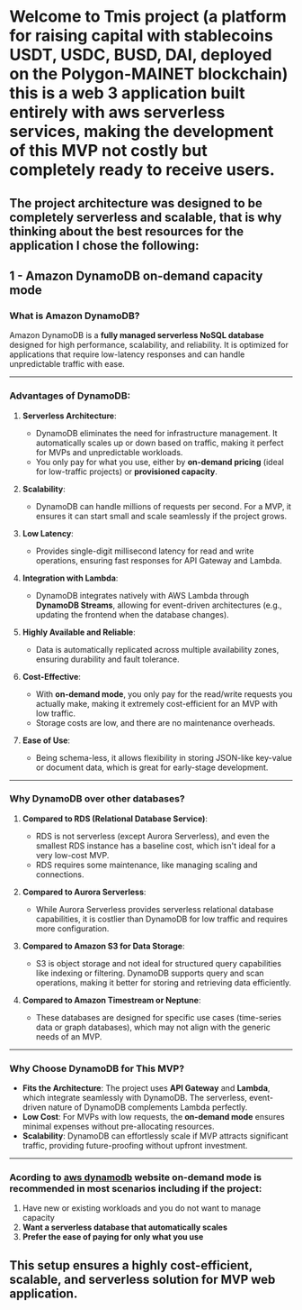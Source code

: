# Welcome to Tmis project (a platform for raising capital with stablecoins USDT, USDC, BUSD, DAI, deployed on the Polygon-MAINET blockchain) this is a web 3 application built entirely with aws serverless services, making the development of this MVP not costly but completely ready to receive users.

## The project architecture was designed to be completely serverless and scalable, that is why thinking about the best resources for the application I chose the following:

## 1 - Amazon DynamoDB on-demand capacity mode

### **What is Amazon DynamoDB?**

Amazon DynamoDB is a **fully managed serverless NoSQL database** designed for high performance, scalability, and reliability. It is optimized for applications that require low-latency responses and can handle unpredictable traffic with ease.

---

### **Advantages of DynamoDB:**

1. **Serverless Architecture**:

   - DynamoDB eliminates the need for infrastructure management. It automatically scales up or down based on traffic, making it perfect for MVPs and unpredictable workloads.
   - You only pay for what you use, either by **on-demand pricing** (ideal for low-traffic projects) or **provisioned capacity**.

2. **Scalability**:

   - DynamoDB can handle millions of requests per second. For a MVP, it ensures it can start small and scale seamlessly if the project grows.

3. **Low Latency**:

   - Provides single-digit millisecond latency for read and write operations, ensuring fast responses for API Gateway and Lambda.

4. **Integration with Lambda**:

   - DynamoDB integrates natively with AWS Lambda through **DynamoDB Streams**, allowing for event-driven architectures (e.g., updating the frontend when the database changes).

5. **Highly Available and Reliable**:

   - Data is automatically replicated across multiple availability zones, ensuring durability and fault tolerance.

6. **Cost-Effective**:

   - With **on-demand mode**, you only pay for the read/write requests you actually make, making it extremely cost-efficient for an MVP with low traffic.
   - Storage costs are low, and there are no maintenance overheads.

7. **Ease of Use**:
   - Being schema-less, it allows flexibility in storing JSON-like key-value or document data, which is great for early-stage development.

---

### **Why DynamoDB over other databases?**

1. **Compared to RDS (Relational Database Service)**:

   - RDS is not serverless (except Aurora Serverless), and even the smallest RDS instance has a baseline cost, which isn't ideal for a very low-cost MVP.
   - RDS requires some maintenance, like managing scaling and connections.

2. **Compared to Aurora Serverless**:

   - While Aurora Serverless provides serverless relational database capabilities, it is costlier than DynamoDB for low traffic and requires more configuration.

3. **Compared to Amazon S3 for Data Storage**:

   - S3 is object storage and not ideal for structured query capabilities like indexing or filtering. DynamoDB supports query and scan operations, making it better for storing and retrieving data efficiently.

4. **Compared to Amazon Timestream or Neptune**:
   - These databases are designed for specific use cases (time-series data or graph databases), which may not align with the generic needs of an MVP.

---

### **Why Choose DynamoDB for This MVP?**

- **Fits the Architecture**: The project uses **API Gateway** and **Lambda**, which integrate seamlessly with DynamoDB. The serverless, event-driven nature of DynamoDB complements Lambda perfectly.
- **Low Cost**: For MVPs with low requests, the **on-demand mode** ensures minimal expenses without pre-allocating resources.
- **Scalability**: DynamoDB can effortlessly scale if MVP attracts significant traffic, providing future-proofing without upfront investment.

---

### Acording to [aws dynamodb](https://aws.amazon.com/dynamodb/pricing/?nc1=h_ls) website on-demand mode is recommended in most scenarios including if the project:

1. Have new or existing workloads and you do not want to manage capacity
2. **Want a serverless database that automatically scales**
3. **Prefer the ease of paying for only what you use**

## This setup ensures a highly **cost-efficient**, **scalable**, and **serverless** solution for MVP web application.
